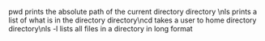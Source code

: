 pwd prints the absolute path of the current directory directory \nls prints a list of what is in the directory directory\ncd takes a user to home directory directory\nls -l lists all files in a directory in long format
